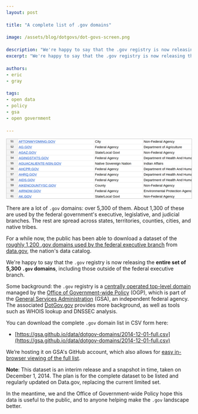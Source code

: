 ```yaml
---
layout: post

title: "A complete list of .gov domains"

image: /assets/blog/dotgovs/dot-govs-screen.png

description: "We're happy to say that the .gov registry is now releasing the entire set of 5,300 .gov domains, including those outside of the federal executive branch."
excerpt: "We're happy to say that the .gov registry is now releasing the entire set of 5,300 .gov domains, including those outside of the federal executive branch."

authors:
- eric
- gray

tags:
- open data
- policy
- gsa
- open government

---
```

<a target="_blank" href="https://gsa.github.io/data/dotgov-domains/2014-12-01-full.csv"><img src="/assets/blog/dotgovs/dot-govs-screen.png" title="Excerpt of the .gov domain list" style="border: 1px solid #ccc;" /></a>

There are a lot of `.gov` domains: over 5,300 of them. About 1,300 of these are used by the federal government's executive, legislative, and judicial branches. The rest are spread across states, territories, counties, cities, and native tribes.

For a while now, the public has been able to download a dataset of the [roughly 1,200 .gov domains used by the federal executive branch](https://catalog.data.gov/dataset/gov-domains-api) from [data.gov](https://www.data.gov), the nation's data catalog.

We're happy to say that the `.gov` registry is now releasing the **entire set of 5,300 `.gov` domains**, including those outside of the federal executive branch.

<!-- more -->

Some background: the `.gov` registry is a [centrally operated top-level domain](https://www.dotgov.gov) managed by the [Office of Government-wide Policy](http://www.gsa.gov/portal/content/104550) (OGP), which is part of the [General Services Administration](http://www.gsa.gov/) (GSA), an independent federal agency.  The associated [DotGov.gov](http://www.dotgov.gov) provides more background, as well as tools such as WHOIS lookup and DNSSEC analysis.

You can download the complete `.gov` domain list in CSV form here:

 * [https://gsa.github.io/data/dotgov-domains/2014-12-01-full.csv](https://gsa.github.io/data/dotgov-domains/2014-12-01-full.csv)

We’re hosting it on GSA's GitHub account, which also allows for [easy in-browser viewing of the full list](https://github.com/GSA/data/blob/gh-pages/dotgov-domains/2014-12-01-full.csv).

**Note**: This dataset is an interim release and a snapshot in time, taken on December 1, 2014. The plan is for the complete dataset to be listed and regularly updated on Data.gov, replacing the current limited set.

In the meantime, we and the Office of Government-wide Policy hope this data is useful to the public, and to anyone helping make the `.gov` landscape better.
